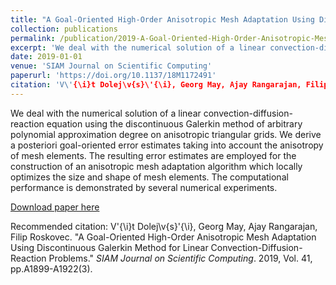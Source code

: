 ```yaml
---
title: "A Goal-Oriented High-Order Anisotropic Mesh Adaptation Using Discontinuous Galerkin Method for Linear Convection-Diffusion-Reaction Problems"
collection: publications
permalink: /publication/2019-A-Goal-Oriented-High-Order-Anisotropic-Mesh-Adaptation-Using-Discontinuous-Galerkin-Method-for-Linear-Convection-Diffusion-Reaction-Problems
excerpt: 'We deal with the numerical solution of a linear convection-diffusion-reaction equation using the discontinuous Galerkin method of arbitrary polynomial approximation degree on anisotropic triangular grids. We derive a posteriori goal-oriented error estimates taking into account the anisotropy of mesh elements. The resulting error estimates are employed for the construction of an anisotropic mesh adaptation algorithm which locally optimizes the size and shape of mesh elements. The computational performance is demonstrated by several numerical experiments.'
date: 2019-01-01
venue: 'SIAM Journal on Scientific Computing'
paperurl: 'https://doi.org/10.1137/18M1172491'
citation: 'V\'{\i}t Dolej\v{s}\'{\i}, Georg May, Ajay Rangarajan, Filip Roskovec. &quot;A Goal-Oriented High-Order Anisotropic Mesh Adaptation Using Discontinuous Galerkin Method for Linear Convection-Diffusion-Reaction Problems.&quot; <i>SIAM Journal on Scientific Computing</i>. 2019, Vol. 41, pp.A1899-A1922(3).'
---
```

We deal with the numerical solution of a linear convection-diffusion-reaction equation using the discontinuous Galerkin method of arbitrary polynomial approximation degree on anisotropic triangular grids. We derive a posteriori goal-oriented error estimates taking into account the anisotropy of mesh elements. The resulting error estimates are employed for the construction of an anisotropic mesh adaptation algorithm which locally optimizes the size and shape of mesh elements. The computational performance is demonstrated by several numerical experiments.

[Download paper here](https://doi.org/10.1137/18M1172491)


Recommended citation: V\'{\i}t Dolej\v{s}\'{\i}, Georg May, Ajay Rangarajan, Filip Roskovec. &quot;A Goal-Oriented High-Order Anisotropic Mesh Adaptation Using Discontinuous Galerkin Method for Linear Convection-Diffusion-Reaction Problems.&quot; <i>SIAM Journal on Scientific Computing</i>. 2019, Vol. 41, pp.A1899-A1922(3).
